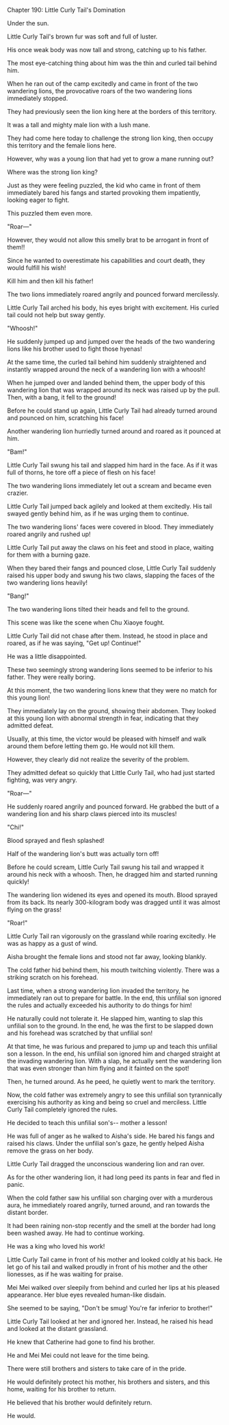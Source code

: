 Chapter 190: Little Curly Tail's Domination

Under the sun.

Little Curly Tail's brown fur was soft and full of luster.

His once weak body was now tall and strong, catching up to his father.

The most eye-catching thing about him was the thin and curled tail behind him.

When he ran out of the camp excitedly and came in front of the two wandering lions, the provocative roars of the two wandering lions immediately stopped.

They had previously seen the lion king here at the borders of this territory.

It was a tall and mighty male lion with a lush mane.

They had come here today to challenge the strong lion king, then occupy this territory and the female lions here.

However, why was a young lion that had yet to grow a mane running out?

Where was the strong lion king?

Just as they were feeling puzzled, the kid who came in front of them immediately bared his fangs and started provoking them impatiently, looking eager to fight.

This puzzled them even more.

"Roar—"

However, they would not allow this smelly brat to be arrogant in front of them\!\!

Since he wanted to overestimate his capabilities and court death, they would fulfill his wish\!

Kill him and then kill his father\!

The two lions immediately roared angrily and pounced forward mercilessly.

Little Curly Tail arched his body, his eyes bright with excitement. His curled tail could not help but sway gently.

"Whoosh\!"

He suddenly jumped up and jumped over the heads of the two wandering lions like his brother used to fight those hyenas\!

At the same time, the curled tail behind him suddenly straightened and instantly wrapped around the neck of a wandering lion with a whoosh\!

When he jumped over and landed behind them, the upper body of this wandering lion that was wrapped around its neck was raised up by the pull. Then, with a bang, it fell to the ground\!

Before he could stand up again, Little Curly Tail had already turned around and pounced on him, scratching his face\!

Another wandering lion hurriedly turned around and roared as it pounced at him.

"Bam\!"

Little Curly Tail swung his tail and slapped him hard in the face. As if it was full of thorns, he tore off a piece of flesh on his face\!

The two wandering lions immediately let out a scream and became even crazier.

Little Curly Tail jumped back agilely and looked at them excitedly. His tail swayed gently behind him, as if he was urging them to continue.

The two wandering lions' faces were covered in blood. They immediately roared angrily and rushed up\!

Little Curly Tail put away the claws on his feet and stood in place, waiting for them with a burning gaze.

When they bared their fangs and pounced close, Little Curly Tail suddenly raised his upper body and swung his two claws, slapping the faces of the two wandering lions heavily\!

"Bang\!"

The two wandering lions tilted their heads and fell to the ground.

This scene was like the scene when Chu Xiaoye fought.

Little Curly Tail did not chase after them. Instead, he stood in place and roared, as if he was saying, "Get up\! Continue\!"

He was a little disappointed.

These two seemingly strong wandering lions seemed to be inferior to his father. They were really boring.

At this moment, the two wandering lions knew that they were no match for this young lion\!

They immediately lay on the ground, showing their abdomen. They looked at this young lion with abnormal strength in fear, indicating that they admitted defeat.

Usually, at this time, the victor would be pleased with himself and walk around them before letting them go. He would not kill them.

However, they clearly did not realize the severity of the problem.

They admitted defeat so quickly that Little Curly Tail, who had just started fighting, was very angry.

"Roar—"

He suddenly roared angrily and pounced forward. He grabbed the butt of a wandering lion and his sharp claws pierced into its muscles\!

"Chi\!"

Blood sprayed and flesh splashed\!

Half of the wandering lion's butt was actually torn off\!

Before he could scream, Little Curly Tail swung his tail and wrapped it around his neck with a whoosh. Then, he dragged him and started running quickly\!

The wandering lion widened its eyes and opened its mouth. Blood sprayed from its back. Its nearly 300-kilogram body was dragged until it was almost flying on the grass\!

"Roar\!"

Little Curly Tail ran vigorously on the grassland while roaring excitedly. He was as happy as a gust of wind.

Aisha brought the female lions and stood not far away, looking blankly.

The cold father hid behind them, his mouth twitching violently. There was a striking scratch on his forehead.

Last time, when a strong wandering lion invaded the territory, he immediately ran out to prepare for battle. In the end, this unfilial son ignored the rules and actually exceeded his authority to do things for him\!

He naturally could not tolerate it. He slapped him, wanting to slap this unfilial son to the ground. In the end, he was the first to be slapped down and his forehead was scratched by that unfilial son\!

At that time, he was furious and prepared to jump up and teach this unfilial son a lesson. In the end, his unfilial son ignored him and charged straight at the invading wandering lion. With a slap, he actually sent the wandering lion that was even stronger than him flying and it fainted on the spot\!

Then, he turned around. As he peed, he quietly went to mark the territory.

Now, the cold father was extremely angry to see this unfilial son tyrannically exercising his authority as king and being so cruel and merciless. Little Curly Tail completely ignored the rules.

He decided to teach this unfilial son's-- mother a lesson\!

He was full of anger as he walked to Aisha's side. He bared his fangs and raised his claws. Under the unfilial son's gaze, he gently helped Aisha remove the grass on her body.

Little Curly Tail dragged the unconscious wandering lion and ran over.

As for the other wandering lion, it had long peed its pants in fear and fled in panic.

When the cold father saw his unfilial son charging over with a murderous aura, he immediately roared angrily, turned around, and ran towards the distant border.

It had been raining non-stop recently and the smell at the border had long been washed away. He had to continue working.

He was a king who loved his work\!

Little Curly Tail came in front of his mother and looked coldly at his back. He let go of his tail and walked proudly in front of his mother and the other lionesses, as if he was waiting for praise.

Mei Mei walked over sleepily from behind and curled her lips at his pleased appearance. Her blue eyes revealed human-like disdain.

She seemed to be saying, "Don't be smug\! You're far inferior to brother\!"

Little Curly Tail looked at her and ignored her. Instead, he raised his head and looked at the distant grassland.

He knew that Catherine had gone to find his brother.

He and Mei Mei could not leave for the time being.

There were still brothers and sisters to take care of in the pride.

He would definitely protect his mother, his brothers and sisters, and this home, waiting for his brother to return.

He believed that his brother would definitely return.

He would.